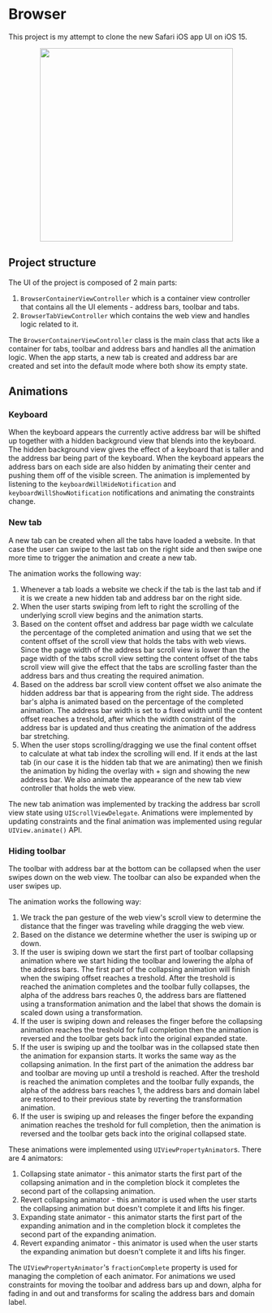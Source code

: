 # Browser

This project is my attempt to clone the new Safari iOS app UI on iOS 15.

<p align="center">
<img src="https://raw.githubusercontent.com/amerhukic/Browser/main/Demo.gif" width="380" max-width="80%"/>
</p>

## Project structure

The UI of the project is composed of 2 main parts:
1. `BrowserContainerViewController` which is a container view controller that contains all the UI elements - address bars, toolbar and tabs.
2. `BrowserTabViewController` which contains the web view and handles logic related to it.

The `BrowserContainerViewController` class is the main class that acts like a container for tabs, toolbar and address bars and handles all the animation logic.
When the app starts, a new tab is created and address bar are created and set into the default mode where both show its empty state.

## Animations
### Keyboard

When the keyboard appears the currently active address bar will be shifted up together with a hidden background view that blends into the keyboard. The hidden background view gives the effect of a keyboard that is taller and the address bar being part of the keyboard. When the keyboard appears the address bars on each side are also hidden by animating their center and pushing them off of the visible screen.
The animation is implemented by listening to the `keyboardWillHideNotification` and `keyboardWillShowNotification` notifications and animating the constraints change.

### New tab

A new tab can be created when all the tabs have loaded a website. In that case the user can swipe to the last tab on the right side and then swipe one more time
to trigger the animation and create a new tab.

The animation works the following way:

1. Whenever a tab loads a website we check if the tab is the last tab and if it is we create a new hidden tab and address bar on the right side.
2. When the user starts swiping from left to right the scrolling of the underlying scroll view begins and the animation starts.
3. Based on the content offset and address bar page width we calculate the percentage of the completed animation and using that we set the content offset of the scroll view that holds the tabs with web views. Since the page width of the address bar scroll view is lower than the page width of the tabs scroll view setting the content offset of the tabs scroll view will give the effect that the tabs are scrolling faster than the address bars and thus creating the required animation.
4. Based on the address bar scroll view content offset we also animate the hidden address bar that is appearing from the right side. The address bar's alpha is animated based on the percentage of the completed animation. The address bar width is set to a fixed width until the content offset reaches a treshold, after which the width constraint of the address bar is updated and thus creating the animation of the address bar stretching.
5. When the user stops scrolling/dragging we use the final content offset to calculate at what tab index the scrolling will end. If it ends at the last tab (in our case it is the hidden tab that we are animating) then we finish the animation by hiding the overlay with + sign and showing the new address bar. We also animate the appearance of the new tab view controller that holds the web view.

The new tab animation was implemented by tracking the address bar scroll view state using `UIScrollViewDelegate`. Animations were implemented by updating constraints and the final animation was implemented using regular `UIView.animate()` API. 

### Hiding toolbar

The toolbar with address bar at the bottom can be collapsed when the user swipes down on the web view. The toolbar can also be expanded when the user swipes up. 

The animation works the following way:

1. We track the pan gesture of the web view's scroll view to determine the distance that the finger was traveling while dragging the web view.
2. Based on the distance we determine whether the user is swiping up or down. 
3. If the user is swiping down we start the first part of toolbar collapsing animation where we start hiding the toolbar and lowering the alpha of the address bars. The first part of the collapsing animation will finish when the swiping offset reaches a treshold. After the treshold is reached the animation completes and the toolbar fully collapses, the alpha of the address bars reaches 0, the address bars are flattened using a transformation animation and the label that shows the domain is scaled down using a transformation.
4. If the user is swiping down and releases the finger before the collapsing animation reaches the treshold for full completion then the animation is reversed and the toolbar gets back into the original expanded state.
5. If the user is swiping up and the toolbar was in the collapsed state then the animation for expansion starts. It works the same way as the collapsing animation. In the first part of the animation the address bar and toolbar are moving up until a treshold is reached. After the treshold is reached the animation completes and the toolbar fully expands, the alpha of the address bars reaches 1, the address bars and domain label are restored to their previous state by reverting the transformation animation.
6. If the user is swiping up and releases the finger before the expanding animation reaches the treshold for full completion, then the animation is reversed and the toolbar gets back into the original collapsed state.

These animations were implemented using `UIViewPropertyAnimator`s. There are 4 animators:
1. Collapsing state animator - this animator starts the first part of the collapsing animation and in the completion block it completes the second part of the collapsing animation.
2. Revert collapsing animator - this animator is used when the user starts the collapsing animation but doesn't complete it and lifts his finger.
3. Expanding state animator - this animator starts the first part of the expanding animation and in the completion block it completes the second part of the expanding animation.
4. Revert expanding animator - this animator is used when the user starts the expanding animation but doesn't complete it and lifts his finger.

The `UIViewPropertyAnimator`'s `fractionComplete` property is used for managing the completion of each animator.
For animations we used constraints for moving the toolbar and address bars up and down, alpha for fading in and out and transforms for scaling the address bars and domain label.

